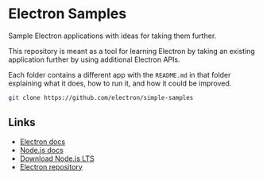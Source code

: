 # Electron Samples

Sample Electron applications with ideas for taking them further.

This repository is meant as a tool for learning Electron by taking an
existing application further by using additional Electron APIs.

Each folder contains a different app with the `README.md` in that folder
explaining what it does, how to run it, and how it could be improved.

```sh
git clone https://github.com/electron/simple-samples
```

## Links

- [Electron docs](http://electron.atom.io/docs/all)
- [Node.js docs](https://nodejs.org/docs/latest/api/all.html)
- [Download Node.js LTS](https://nodejs.org)
- [Electron repository](https://github.com/electron/electron)
